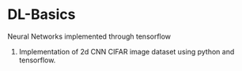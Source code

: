 # DL-Basics
Neural Networks implemented through tensorflow

1) Implementation of 2d CNN CIFAR image dataset using python and tensorflow.
